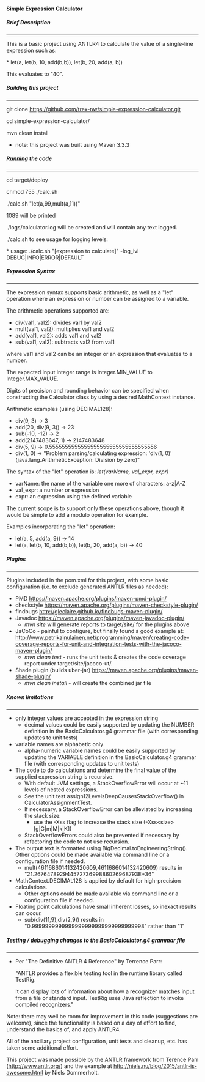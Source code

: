 #### Simple Expression Calculator

##### Brief Description
---
This is a basic project using ANTLR4 to calculate the value of a single-line expression such as:
<p/>
* let(a, let(b, 10, add(b,b)), let(b, 20, add(a, b))
<p/>
This evaluates to "40".
<p/>

##### Building this project
---
git clone https://github.com/trex-nw/simple-expression-calculator.git <p/>
cd simple-expression-calculator/<p/>
mvn clean install<p/>
* note: this project was built using Maven 3.3.3<p/>

##### Running the code
---
cd target/deploy<p/>
chmod 755 ./calc.sh<p/>
./calc.sh "let(a,99,mult(a,11))"<p/>
1089 will be printed<p/>
<p/>
./logs/calculator.log will be created and will contain any text logged.<p/>
<p/>
./calc.sh to see usage for logging levels:<p/>
* usage: ./calc.sh "[expression to calculate]" -log_lvl DEBUG|INFO|ERROR|DEFAULT
<p/>

##### Expression Syntax
---
The expression syntax supports basic arithmetic, as well as a "let" operation where an expression or number can 
be assigned to a variable.<p/>
 
The arithmetic operations supported are:
* div(val1, val2): divides val1 by val2
* mult(val1, val2): multiplies val1 and val2
* add(val1, val2): adds val1 and val2
* sub(val1, val2): subtracts val2 from val1

where val1 and val2 can be an integer or an expression that evaluates to a number.
 
The expected input integer range is Integer.MIN_VALUE to Integer.MAX_VALUE.
 
Digits of precision and rounding behavior can be specified when constructing 
the Calculator class by using a desired MathContext instance.
 
Arithmetic examples (using DECIMAL128): 
* div(9, 3) -&gt; 3
* add(20, div(9, 3)) -&gt; 23
* sub(-10, -12) -&gt; 2
* add(2147483647, 1) -&gt; 2147483648
* div(5, 9) -&gt; 0.5555555555555555555555555555555556
* div(1, 0) -&gt; "Problem parsing/calculating expression: 'div(1, 0)' (java.lang.ArithmeticException: Division by zero)"
    
The syntax of the "let" operation is: _let(varName, val_expr, expr)_
* varName: the name of the variable one more of characters: a-z|A-Z
* val_expr: a number or expression
* expr: an expression using the defined variable

The current scope is to support only these operations above, though it would be simple to add a modulo operation for example.

Examples incorporating the "let" operation:
* let(a, 5, add(a, 9)) -&gt; 14
* let(a, let(b, 10, add(b,b)), let(b, 20, add(a, b)) -&gt; 40

##### Plugins
---
Plugins included in the pom.xml for this project, with some basic configuration 
(i.e. to exclude generated ANTLR files as needed):
* PMD https://maven.apache.org/plugins/maven-pmd-plugin/
* checkstyle https://maven.apache.org/plugins/maven-checkstyle-plugin/
* findbugs http://gleclaire.github.io/findbugs-maven-plugin/
* Javadoc https://maven.apache.org/plugins/maven-javadoc-plugin/
    * _mvn site_ will generate reports to target/site/ for the plugins above
* JaCoCo - painful to configure, but finally found a good example at: http://www.petrikainulainen.net/programming/maven/creating-code-coverage-reports-for-unit-and-integration-tests-with-the-jacoco-maven-plugin/
    * _mvn clean test_ - runs the unit tests &amp; creates the code coverage report under target/site/jacoco-ut/.
* Shade plugin (builds uber-jar) https://maven.apache.org/plugins/maven-shade-plugin/
    * _mvn clean install_ - will create the combined jar file
    
##### Known limitations
---
* only integer values are accepted in the expression string
    * decimal values could be easily supported by updating the NUMBER definition in the BasicCalculator.g4 grammar file (with corresponding updates to unit tests)
* variable names are alphabetic only 
    * alpha-numeric variable names could be easily supported by updating the VARIABLE definition in the BasicCalculator.g4 grammar file (with corresponding updates to unit tests)
* The code to do calculations and determine the final value of the supplied expression string is recursive.
    * With default JVM settings, a StackOverflowError will occur at ~11 levels of nested expressions.
    * See the unit test assign12LevelsDeepCausesStackOverflow() in CalculatorAssignmentTest.
    * If necessary, a StackOverflowError can be alleviated by increasing the stack size:
        * use the -Xss flag to increase the stack size (-Xss&lt;size&gt;[g|G|m|M|k|K])
  * StackOverflowErrors could also be prevented if necessary by refactoring the code to not use recursion.
* The output text is formatted using BigDecimal.toEngineeringString(). Other options could be made available via command line or a configuration file if needed.
    * mult(4611686014132420609,4611686014132420609) results in "21.26764789294457273699886026968793E+36"
* MathContext.DECIMAL128 is applied by default for high-precision calculations. 
    * Other options could be made available via command line or a configuration file if needed.
* Floating point calculations have small inherent losses, so inexact results can occur.
    * sub(div(11,9),div(2,9)) results in "0.9999999999999999999999999999999998" rather than "1"
    
##### Testing / debugging changes to the BasicCalculator.g4 grammar file
---
* Per "The Definitive ANTLR 4 Reference" by Terrence Parr:<p/>
"ANTLR provides a flexible testing tool in the runtime library called TestRig.<p/>
It can display lots of information about how a recognizer matches input from a 
file or standard input. TestRig uses Java reflection to invoke compiled recognizers."

Note: there may well be room for improvement in this code (suggestions are welcome), since the functionality 
is based on a day of effort to find, understand the basics of, and apply ANTLR4.<p/>
All of the ancillary project configuration, unit tests and cleanup, etc. has taken some additional effort.

This project was made possible by the ANTLR framework from Terence Parr (http://www.antlr.org/) and the example at
http://niels.nu/blog/2015/antlr-is-awesome.html by Niels Dommerholt.

